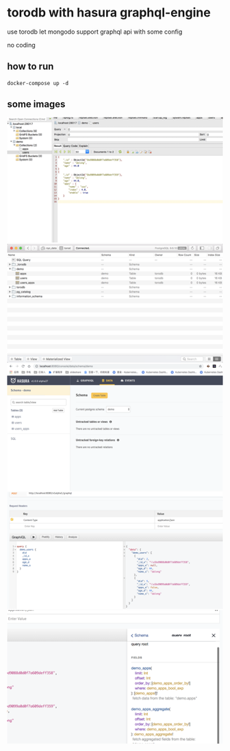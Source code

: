 #  torodb  with hasura graphql-engine

use torodb let  mongodo support graphql api with some config 

no coding

## how to run

```code
docker-compose up -d
```

## some images
![image](./images/WX20181031-100847@2x.png)
![image](./images/WX20181031-100901@2x.png)
![image](./images/WX20181031-100218@2x.png)
![image](./images/WX20181031-100227@2x.png)
![image](./images/WX20181031-100239@2x.png)